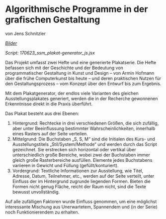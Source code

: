 # Algorithmische Programme in der grafischen Gestaltung

von Jens Schnitzler

_[Bilder](https://drive.google.com/drive/folders/0B8AFNfD3N_NVajFaRlVvMzNhNEU?usp=sharing)_

_Script: 170623_ssm_plakat-generator_js.jsx_

Das Projekt umfasst zwei Hefte und eine generierte Plakatserie.
Die Hefte befassen sich mit der Geschichte und der Bedeutung von programmatischer Gestaltung in Kunst und Design – von Armin Hofmann über die frühe Computerkunst bis heute – und deren praktischen Nutzen für den Gestaltungsprozess – vom Konzept über den Entwurf bis zum Ergebnis. 

Mit dem Plakatgenerator, der endlos viele Varianten des gleichen Ausstellungsplakates generiert, werden die in der Recherche gewonnenen Erkenntnisse direkt in die Praxis überführt.

Das Plakat besteht aus drei Ebenen:
1) Hintergrund: Rechtecke in drei verschiedenen Größen, die sich zufällig, aber unter Beeinflussung bestimmter Wahrscheinlichkeiten, innerhalb eines Rasters auf der Seite verteilen.
2) Mittelgrund: Die Buchstaben „S, S, M“ sind die Initialen des Kurs- und Ausstellungstitels „Stil/System/Methode“ und werden durch das Script gezeichnet. Sie erstrecken sich horizontal oder vertikal über unterschiedlich große Bereiche, wobei zwei der Buchstaben immer gleich große Rasterbereiche ausfüllen. Elemente jedes Buchstabens variieren in Gewicht und Füllung (gefüllt/konturiert). 
3) Vordergrund: Textliche Informationen zur Ausstellung, wie Titel, Adresse, Datum, Teilnehmer, etc., werden auf der Seite verteilt, unter Einfluss der im Hintergrund zugrunde liegenden Formen. Bieten die Formen nicht genug Fläche, reicht der Raum nicht, sind die Texte bewusst unvollständig.

Auf alle zufälligen Faktoren wurde Einfluss genommen, um eine möglichst interessante Mischung aus Unerwartetem, Spannendem und (in der Serie) noch Funktionierendem zu erhalten.
